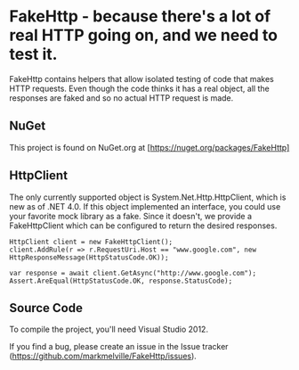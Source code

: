 FakeHttp - because there's a lot of real HTTP going on, and we need to test it.
=======================================================================
FakeHttp contains helpers that allow isolated testing of code that makes HTTP requests. Even though the code thinks it has a real object, all the responses are faked and so no actual HTTP request is made.

## NuGet
This project is found on NuGet.org at [https://nuget.org/packages/FakeHttp]

## HttpClient
The only currently supported object is System.Net.Http.HttpClient, which is new as of .NET 4.0. If this object implemented an interface, you could use your favorite mock library as a fake. Since it doesn't, we provide a FakeHttpClient which can be configured to return the desired responses.

    HttpClient client = new FakeHttpClient();
    client.AddRule(r => r.RequestUri.Host == "www.google.com", new HttpResponseMessage(HttpStatusCode.OK));
	
	var response = await client.GetAsync("http://www.google.com");
	Assert.AreEqual(HttpStatusCode.OK, response.StatusCode);
	
## Source Code
To compile the project, you'll need Visual Studio 2012.

If you find a bug, please create an issue in the Issue tracker (https://github.com/markmelville/FakeHttp/issues).